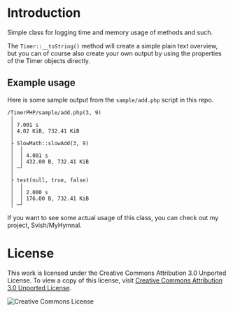 Introduction
===

Simple class for logging time and memory usage of methods and such.

The `Timer::__toString()` method will create a simple plain text overview,
but you can of course also create your own output by using the properties 
of the Timer objects directly.

Example usage
---

Here is some sample output from the `sample/add.php` script in this repo.

    /TimerPHP/sample/add.php(3, 9)
     │ 
     │ 7.001 s
     │ 4.02 KiB, 732.41 KiB
     │ 
     ├ SlowMath::slowAdd(3, 9)
     │  │ 
     │  │ 4.001 s
     │  │ 432.00 B, 732.41 KiB
     │ ─┘ 
     │ 
     ├ test(null, true, false)
     │  │ 
     │  │ 2.000 s
     │  │ 176.00 B, 732.41 KiB
     │ ─┘ 

If you want to see some actual usage of this class, you can check out my project,
Svish/MyHymnal.


License
===

This work is licensed under the Creative Commons Attribution 3.0 Unported License. To view a copy of this license, visit [Creative Commons Attribution 3.0 Unported License](http://creativecommons.org/licenses/by/3.0/).

![Creative Commons License](http://i.creativecommons.org/l/by/3.0/88x31.png)
